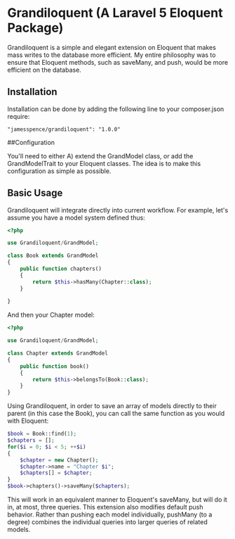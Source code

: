 # Grandiloquent (A Laravel 5 Eloquent Package)

Grandiloquent is a simple and elegant extension on Eloquent that makes mass writes to the database more efficient. 
My entire philosophy was to ensure that Eloquent methods, such as saveMany, and push, would be more efficient on the database. 

## Installation

Installation can be done by adding the following line to your composer.json require:

    "jamesspence/grandiloquent": "1.0.0"
    
##Configuration

You'll need to either A) extend the GrandModel class, or add the GrandModelTrait to your Eloquent classes.
The idea is to make this configuration as simple as possible.

## Basic Usage

Grandiloquent will integrate directly into current workflow. For example, let's assume you have a model system defined thus:

```php
<?php

use Grandiloquent/GrandModel;

class Book extends GrandModel
{
    public function chapters()
    {
        return $this->hasMany(Chapter::class);
    }
     
}
```

And then your Chapter model:
```php
<?php

use Grandiloquent/GrandModel;

class Chapter extends GrandModel
{
    public function book()
    {
        return $this->belongsTo(Book::class);
    }
}
```

Using Grandiloquent, in order to save an array of models directly to their parent (in this case the Book), 
you can call the same function as you would with Eloquent:

```php
$book = Book::find(1);
$chapters = [];
for($i = 0; $i < 5; ++$i)
{
    $chapter = new Chapter();
    $chapter->name = "Chapter $i";
    $chapters[] = $chapter;
}
$book->chapters()->saveMany($chapters);
```

This will work in an equivalent manner to Eloquent's saveMany, but will do it in, at most, three queries.
This extension also modifies default push behavior. Rather than pushing each model individually, pushMany (to a degree)
combines the individual queries into larger queries of related models.
